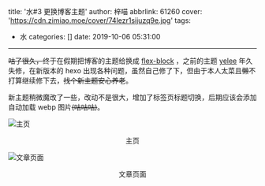 title: '水#3 更换博客主题'
author: 梓喵
abbrlink: 61260
cover: 'https://cdn.zimiao.moe/cover/74lezr1sijuzq9e.jpg'
tags:
  - 水
categories: []
date: 2019-10-06 05:31:00
---
~~咕了很久，~~终于在假期把博客的主题给换成 [flex-block](https://github.com/miiiku/flex-block) ，之前的主题 [yelee](https://github.com/MOxFIVE/hexo-theme-yelee) 年久失修，在新版本的 hexo 出现各种问题，虽然自己修了下，但由于本人太菜且~~懒~~不打算继续修下去，~~找个新主题安心养老~~。

新主题稍微魔改了一些，改动不是很大，增加了标签页标题切换，后期应该会添加自动加载 webp 图片~~(咕咕咕)~~。

![主页](https://cdn.zimiao.moe/61260/posts_61260_p0.jpg)
<center>主页</center >

![文章页面](https://cdn.zimiao.moe/61260/posts_61260_p1.jpg)
<center>文章页面</center >